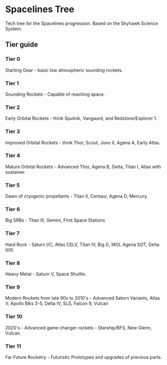 # Spacelines Tree
Tech tree for the Spacelines progression. Based on the Skyhawk Science System.

## Tier guide

### Tier 0
Starting Gear - basic low atmospheric sounding rockets.

### Tier 1
Sounding Rockets - Capable of reaching space.

### Tier 2
Early Orbital Rockets - think Sputnik, Vangaurd, and Redstone/Explorer 1.

### Tier 3
Improved Orbital Rockets - think Thor, Scout, Juno II, Agena A, Early Atlas.

### Tier 4
Mature Orbital Rockets - Advanced Thor, Agena B, Delta, Titan I, Atlas with sustainer.

### Tier 5
Dawn of cryogenic propellants - Titan II, Centaur, Agena D, Mercury.

### Tier 6
Big SRBs - Titan III, Gemini, First Space Stations

### Tier 7
Hard Rock - Saturn I/C, Atlas CELV, Titan IV, Big G, MOL Agena SOT, Delta II/III.

### Tier 8
Heavy Metal - Saturn V, Space Shuttle.

### Tier 9
Modern Rockets from late 90s to 2010's - Advanced Saturn Variants, Atlas V, Apollo Blks 3-5, Delta IV, SLS, Falcon 9, Vulcan

### Tier 10
2020's - Advanced game changer rockets - Starship/BFS, New Glenn, Vulcan.

### Tier 11
Far Future Rocketry - Futuristic Prototypes and upgrades of previous parts.